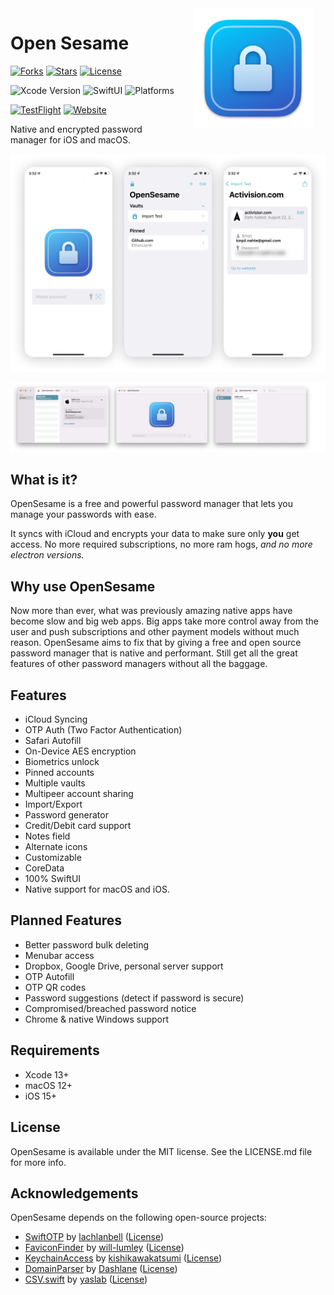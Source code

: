 <img src="Shared/Assets.xcassets/AppIcon.appiconset/icon_512x512@2x.png" width="192" align="right" hspace="20" />

Open Sesame
======
[![Forks](https://img.shields.io/github/forks/OpenSesameManager/OpenSesame)](https://github.com/OpenSesameManager/OpenSesame/network/members)
[![Stars](https://img.shields.io/github/stars/OpenSesameManager/OpenSesame)](https://github.com/OpenSesameManager/OpenSesame/stargazers)
[![License](https://img.shields.io/github/license/OpenSesameManager/OpenSesame)](https://github.com/OpenSesameManager/OpenSesame/blob/main/LICENSE.md)

![Xcode Version](https://img.shields.io/badge/Xcode%2013+-black?logo=xcode)
![SwiftUI](https://img.shields.io/badge/SwiftUI-black?logo=swift)
![Platforms](https://img.shields.io/badge/Platform%20Compatibility-iOS%2015+%20|%20macOS%2012+-red?logo=apple&?color=red)

[![TestFlight](https://img.shields.io/badge/Join%20The%20TestFlight-blue)](https://testflight.apple.com/join/5ZW0k48j)
[![Website](https://img.shields.io/badge/Website-blue)](https://opensesamemanager.github.io/Website/)

Native and encrypted password manager for iOS and macOS.

![OpenSesame](Images/All.png)

![macOS](Images/macOS.png)

## What is it?

OpenSesame is a free and powerful password manager that lets you manage your passwords with ease.

It syncs with iCloud and encrypts your data to make sure only **you** get access. No more required subscriptions, no more ram hogs, *and no more electron versions.*

## Why use OpenSesame

Now more than ever, what was previously amazing native apps have become slow and big web apps. Big apps take more control away from the user and push subscriptions and other payment models without much reason. OpenSesame aims to fix that by giving a free and open source password manager that is native and performant. Still get all the great features of other password managers without all the baggage.

## Features

- iCloud Syncing
- OTP Auth (Two Factor Authentication)
- Safari Autofill
- On-Device AES encryption
- Biometrics unlock
- Pinned accounts
- Multiple vaults
- Multipeer account sharing
- Import/Export
- Password generator
- Credit/Debit card support
- Notes field
- Alternate icons
- Customizable
- CoreData
- 100% SwiftUI
- Native support for macOS and iOS.

## Planned Features

- Better password bulk deleting
- Menubar access
- Dropbox, Google Drive, personal server support
- OTP Autofill
- OTP QR codes
- Password suggestions (detect if password is secure)
- Compromised/breached password notice
- Chrome & native Windows support

## Requirements

- Xcode 13+
- macOS 12+
- iOS 15+

## License

OpenSesame is available under the MIT license. See the LICENSE.md file for more info.

## Acknowledgements

OpenSesame depends on the following open-source projects:

* [SwiftOTP](https://github.com/OpenSesameManager/SwiftOTP.git) by [lachlanbell](https://github.com/lachlanbell) ([License](https://github.com/lachlanbell/SwiftOTP/blob/master/LICENSE))
* [FaviconFinder](https://github.com/OpenSesameManager/FaviconFinder.git) by [will-lumley](https://github.com/will-lumley) ([License](https://github.com/OpenSesameManager/FaviconFinder/blob/main/LICENSE.txt))
* [KeychainAccess](https://github.com/kishikawakatsumi/KeychainAccess.git) by [kishikawakatsumi](https://github.com/kishikawakatsumi) ([License](https://github.com/kishikawakatsumi/KeychainAccess/blob/master/LICENSE))
* [DomainParser](https://github.com/Dashlane/SwiftDomainParser.git) by [Dashlane](https://github.com/Dashlane) ([License](https://github.com/Dashlane/SwiftDomainParser/blob/master/LICENSE))
* [CSV.swift](https://github.com/yaslab/CSV.swift.git) by [yaslab](https://github.com/yaslab) ([License](https://github.com/yaslab/CSV.swift/blob/master/LICENSE))
